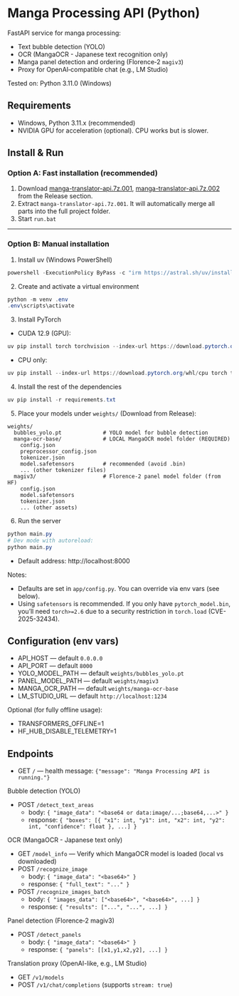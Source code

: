 # Manga Processing API (Python)

FastAPI service for manga processing:

- Text bubble detection (YOLO)
- OCR (MangaOCR - Japanese text recognition only)
- Manga panel detection and ordering (Florence‑2 `magiv3`)
- Proxy for OpenAI‑compatible chat (e.g., LM Studio)

Tested on: Python 3.11.0 (Windows)

## Requirements

- Windows, Python 3.11.x (recommended)
- NVIDIA GPU for acceleration (optional). CPU works but is slower.

## Install & Run

### Option A: Fast installation (recommended)

1. Download [manga-translator-api.7z.001](https://github.com/Zylan-cell/manga-translator-api/releases/download/release/manga-translator-api.7z.001), [manga-translator-api.7z.002](https://github.com/Zylan-cell/manga-translator-api/releases/download/release/manga-translator-api.7z.002) from the Release section.
2. Extract `manga-translator-api.7z.001`. It will automatically merge all parts into the full project folder.
3. Start ``run.bat``

---

### Option B: Manual installation

1. Install uv (Windows PowerShell)

```powershell
powershell -ExecutionPolicy ByPass -c "irm https://astral.sh/uv/install.ps1 | iex"
```

2. Create and activate a virtual environment

```powershell
python -m venv .env
.env\scripts\activate
```

3. Install PyTorch

- CUDA 12.9 (GPU):

```powershell
uv pip install torch torchvision --index-url https://download.pytorch.org/whl/cu129
```

- CPU only:

```powershell
uv pip install --index-url https://download.pytorch.org/whl/cpu torch torchvision
```

4. Install the rest of the dependencies

```powershell
uv pip install -r requirements.txt
```

5. Place your models under `weights/` (Download from Release):

```
weights/
  bubbles_yolo.pt             # YOLO model for bubble detection
  manga-ocr-base/             # LOCAL MangaOCR model folder (REQUIRED)
    config.json
    preprocessor_config.json
    tokenizer.json
    model.safetensors         # recommended (avoid .bin)
    ... (other tokenizer files)
  magiv3/                     # Florence-2 panel model folder (from HF)
    config.json
    model.safetensors
    tokenizer.json
    ... (other assets)
```

6. Run the server

```powershell
python main.py
# Dev mode with autoreload:
python main.py
```

- Default address: http://localhost:8000

Notes:

- Defaults are set in `app/config.py`. You can override via env vars (see below).
- Using `safetensors` is recommended. If you only have `pytorch_model.bin`, you’ll need `torch>=2.6` due to a security restriction in `torch.load` (CVE-2025-32434).

## Configuration (env vars)

- API_HOST — default `0.0.0.0`
- API_PORT — default `8000`
- YOLO_MODEL_PATH — default `weights/bubbles_yolo.pt`
- PANEL_MODEL_PATH — default `weights/magiv3`
- MANGA_OCR_PATH — default `weights/manga-ocr-base`
- LM_STUDIO_URL — default `http://localhost:1234`

Optional (for fully offline usage):

- TRANSFORMERS_OFFLINE=1
- HF_HUB_DISABLE_TELEMETRY=1

## Endpoints

- GET `/` — health message: `{"message": "Manga Processing API is running."}`

Bubble detection (YOLO)

- POST `/detect_text_areas`
  - body: `{ "image_data": "<base64 or data:image/...;base64,...>" }`
  - response: `{ "boxes": [{ "x1": int, "y1": int, "x2": int, "y2": int, "confidence": float }, ...] }`

OCR (MangaOCR - Japanese text only)

- GET `/model_info` — Verify which MangaOCR model is loaded (local vs downloaded)
- POST `/recognize_image`
  - body: `{ "image_data": "<base64>" }`
  - response: `{ "full_text": "..." }`
- POST `/recognize_images_batch`
  - body: `{ "images_data": ["<base64>", "<base64>", ...] }`
  - response: `{ "results": ["...", "...", ...] }`

Panel detection (Florence‑2 magiv3)

- POST `/detect_panels`
  - body: `{ "image_data": "<base64>" }`
  - response: `{ "panels": [[x1,y1,x2,y2], ...] }`

Translation proxy (OpenAI-like, e.g., LM Studio)

- GET `/v1/models`
- POST `/v1/chat/completions` (supports `stream: true`)
